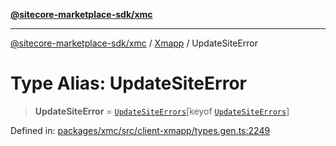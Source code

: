 [**@sitecore-marketplace-sdk/xmc**](../../../../README.md)

***

[@sitecore-marketplace-sdk/xmc](../../../../README.md) / [Xmapp](../README.md) / UpdateSiteError

# Type Alias: UpdateSiteError

> **UpdateSiteError** = [`UpdateSiteErrors`](UpdateSiteErrors.md)\[keyof [`UpdateSiteErrors`](UpdateSiteErrors.md)\]

Defined in: [packages/xmc/src/client-xmapp/types.gen.ts:2249](https://github.com/Sitecore/marketplace-sdk/blob/047115917e8843232ba2a4ba284b67585698b1c5/packages/xmc/src/client-xmapp/types.gen.ts#L2249)
